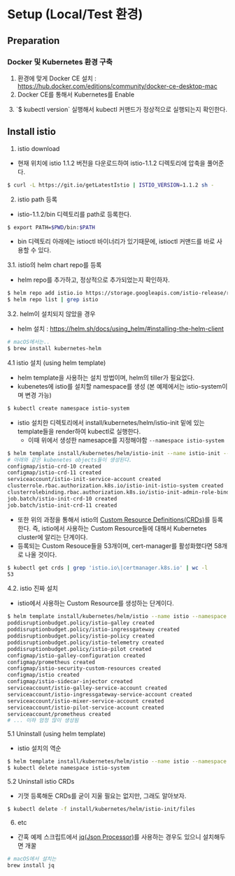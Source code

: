 # Setup (Local/Test 환경)

## Preparation

### Docker 및 Kubernetes 환경 구축
1. 환경에 맞게 Docker CE 설치 : https://hub.docker.com/editions/community/docker-ce-desktop-mac
2. Docker CE를 통해서 Kubernetes를 Enable 
  <img src="" />
3. `$ kubectl version` 실행해서 kubectl 커맨드가 정상적으로 실행되는지 확인한다.

## Install istio
1. istio download
  - 현재 위치에 istio 1.1.2 버전을 다운로드하여 istio-1.1.2 디렉토리에 압축을 풀어준다.
  ```bash
  $ curl -L https://git.io/getLatestIstio | ISTIO_VERSION=1.1.2 sh -
  ```

2. istio path 등록
  - istio-1.1.2/bin 디렉토리를 path로 등록한다.
  ```bash
  $ export PATH=$PWD/bin:$PATH
  ```
  - bin 디렉토리 아래에는 istioctl 바이너리가 있기때문에, istioctl 커맨드를 바로 사용할 수 있다.

3.1. istio의 helm chart repo를 등록
  - helm repo를 추가하고, 정상적으로 추가되었는지 확인하자.
  ```bash
  $ helm repo add istio.io https://storage.googleapis.com/istio-release/releases/1.1.2/charts/
  $ helm repo list | grep istio
  ```

3.2. helm이 설치되지 않았을 경우
  - helm 설치 : https://helm.sh/docs/using_helm/#installing-the-helm-client
  ```bash
  # macOS에서는..
  $ brew install kubernetes-helm
  ```

4.1 istio 설치 (using helm template)
  - helm template을 사용하는 설치 방법이며, helm의 tiller가 필요없다.
  - kubenetes에 istio를 설치할 namespace를 생성 (본 예제에서는 istio-system이며 변경 가능)
  ```bash
  $ kubectl create namespace istio-system
  ```
  - istio 설치한 디렉토리에서 install/kubernetes/helm/istio-init 밑에 있는 template들을 render하여 kubectl로 실행한다.
    - 이때 위에서 생성한 namesapce를 지정해야함 `--namespace istio-system`
  ```bash
  $ helm template install/kubernetes/helm/istio-init --name istio-init --namespace istio-system | kubectl apply -f -
  # 아래와 같은 kubenetes objects들이 생성된다.
  configmap/istio-crd-10 created
  configmap/istio-crd-11 created
  serviceaccount/istio-init-service-account created
  clusterrole.rbac.authorization.k8s.io/istio-init-istio-system created
  clusterrolebinding.rbac.authorization.k8s.io/istio-init-admin-role-binding-istio-system created
  job.batch/istio-init-crd-10 created
  job.batch/istio-init-crd-11 created
  ```
  - 또한 위의 과정을 통해서 istio의 [Custom Resource Definitions(CRDs)](https://kubernetes.io/docs/concepts/extend-kubernetes/api-extension/custom-resources/#customresourcedefinitions)를 등록한다. 즉, istio에서 사용하는 Custom Resource들에 대해서 Kubernetes cluster에 알리는 단계이다.
  - 등록되는 Custom Resouce들을 53개이며, cert-manager를 활성화했다면 58개로 나올 것이다.
  ```bash
  $ kubectl get crds | grep 'istio.io\|certmanager.k8s.io' | wc -l
  53
  ```
 4.2. istio 진짜 설치
  - istio에서 사용하는 Custom Resource를 생성하는 단계이다.
  ```bash
  $ helm template install/kubernetes/helm/istio --name istio --namespace istio-system | kubectl apply -f -
  poddisruptionbudget.policy/istio-galley created
  poddisruptionbudget.policy/istio-ingressgateway created
  poddisruptionbudget.policy/istio-policy created
  poddisruptionbudget.policy/istio-telemetry created
  poddisruptionbudget.policy/istio-pilot created
  configmap/istio-galley-configuration created
  configmap/prometheus created
  configmap/istio-security-custom-resources created
  configmap/istio created
  configmap/istio-sidecar-injector created
  serviceaccount/istio-galley-service-account created
  serviceaccount/istio-ingressgateway-service-account created
  serviceaccount/istio-mixer-service-account created
  serviceaccount/istio-pilot-service-account created
  serviceaccount/prometheus created
  # ... 이하 엄청 많이 생성됨
  ```

5.1 Uninstall (using helm template)
  - istio 설치의 역순
  ```bash
  $ helm template install/kubernetes/helm/istio --name istio --namespace istio-system | kubectl delete -f -
  $ kubectl delete namespace istio-system
  ```
5.2 Uninstall istio CRDs 
  - 기껏 등록해둔 CRDs를 굳이 지울 필요는 없지만, 그래도 알아보자.
  ```bash
  $ kubectl delete -f install/kubernetes/helm/istio-init/files
  ```

6. etc
  - 간혹 예제 스크립트에서 [jq(Json Processor)](https://stedolan.github.io/jq/)를 사용하는 경우도 있으니 설치해두면 개꿀
  ```bash
  # macOS에서 설치는
  brew install jq
 
  ```
 
